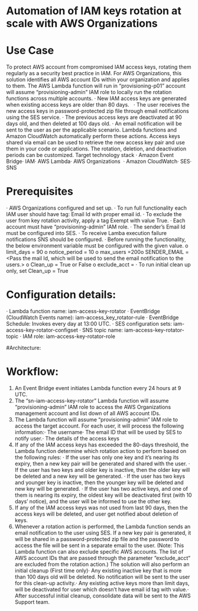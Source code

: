 # Automation of IAM keys rotation at scale with AWS Organizations

# Use Case
To protect AWS account from compromised IAM access keys, rotating them regularly as a security best practice in IAM.
For AWS Organizations, this solution identifies all AWS account IDs within your organization and applies to them. The AWS Lambda function will run in “provisioning-p01” account will assume “provisioning-admin” IAM role to locally run the rotation functions across multiple accounts.
· New IAM access keys are generated when existing access keys are older than 80 days.  
· The user receives the new access keys in password-protected zip file through email notifications using the SES service.
· The previous access keys are deactivated at 90 days old, and then deleted at 100 days old.
· An email notification will be sent to the user as per the applicable scenario.
Lambda functions and Amazon CloudWatch automatically perform these actions. Access keys shared via email can be used to retrieve the new access key pair and use them in your code or applications. The rotation, deletion, and deactivation periods can be customized.
Target technology stack
· Amazon Event Bridge· IAM· AWS Lambda· AWS Organizations  · Amazon CloudWatch· SES· SNS

# Prerequisites
· AWS Organizations configured and set up.
· To run full functionality each IAM user should have tag: Email Id with proper email id.
· To exclude the user from key rotation activity, apply a tag Exempt with value True.
· Each account must have “provisioning-admin” IAM role.
· The sender’s Email Id must be configured into SES.
· To receive Lamba execution failure notifications SNS should be configured.
· Before running the functionality, the below environment variable must be configured with the given value.
o limit_days = 90
o notice_period = 10
o max_users =200o SENDER_EMAIL = <Pass the mail Id, which will be used to send the email notification to the users.>
o Clean_up = True or False
o exclude_acct = <Pass the list of accounts that wants to be excluded from key rotation activity>
· To run initial clean up only, set Clean_up = True

# Configuration details:
· Lambda function name: iam-access-key-rotator
· EventBridge (CloudWatch Events name): iam-access_key_rotator-rule
· EventBridge Schedule: Invokes every day at 13:00 UTC.
· SES configuration sets: iam-access-key-rotator-configset
· SNS topic name: iam-access-key-rotator-topic
· IAM role: iam-access-key-rotator-role

#Architecture:  


# Workflow:
1. An Event Bridge event initiates Lambda function every 24 hours at 9 UTC.
2. The “sn-iam-access-key-rotator” Lambda function will assume “provisioning-admin” IAM role to access the AWS Organizations management account and list down of all AWS account IDs.
3. The Lambda function will assume “provisioning-admin” IAM role to access the target account. For each user, it will process the following information:· The username· The email ID that will be used by SES to notify user.· The details of the access keys
4. If any of the IAM access keys has exceeded the 80-days threshold, the Lambda function determine which rotation action to perform based on the following rules:
· If the user has only one key and it’s nearing its expiry, then a new key pair will be generated and shared with the user.
· If the user has two keys and older key is inactive, then the older key will be deleted and a new key will be generated.
· If the user has two keys and younger key is inactive, then the younger key will be deleted and new key will be generated.
· If the user has two active keys, and one of them is nearing its expiry, the oldest key will be deactivated first (with 10 days’ notice), and the user will be informed to use the other key.
5. If any of the IAM access keys was not used from last 90 days, then the access keys will be deleted, and user get notified about deletion of keys.
6. Whenever a rotation action is performed, the Lambda function sends an email notification to the user using SES. If a new key pair is generated, it will be shared in a password-protected zip file and the password to access the file will be sent in a separate email to the user.
(Note: This Lambda function can also exclude specific AWS accounts. The list of AWS account IDs that are passed through the parameter “exclude_acct“ are excluded from the rotation action.)
The solution will also perform an initial cleanup (First time only)· Any existing inactive key that is more than 100 days old will be deleted. No notification will be sent to the user for this clean-up activity.· Any existing active keys more than limit days, will be deactivated for user which doesn’t have email id tag with value.· After successful initial cleanup, consolidate data will be sent to the AWS Support team.
